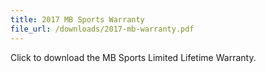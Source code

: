 ```yaml
---
title: 2017 MB Sports Warranty
file_url: /downloads/2017-mb-warranty.pdf
---
```

Click to download the MB Sports Limited Lifetime Warranty.
